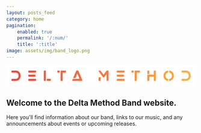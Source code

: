 ```yaml
---
layout: posts_feed
category: home
pagination:
    enabled: true
    permalink: '/:num/'
    title: ':title'
image: assets/img/band_logo.png
---
```

![Delta Method Logo](assets/img/band_logo.png "Delta Method")
## Welcome to the Delta Method Band website.
Here you'll find information about our band, links to our music, and any announcements about events or upcoming releases.